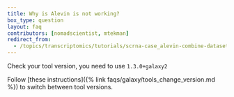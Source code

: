```yaml
---
title: Why is Alevin is not working?
box_type: question
layout: faq
contributors: [nomadscientist, mtekman]
redirect_from:
  - /topics/transcriptomics/tutorials/scrna-case_alevin-combine-datasets/faqs/alevin_version
---
```


Check your tool version, you need to use `1.3.0+galaxy2`

Follow [these instructions]({% link faqs/galaxy/tools_change_version.md %}) to switch between tool versions.

